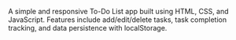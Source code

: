 A simple and responsive To-Do List app built using HTML, CSS, and JavaScript. Features include add/edit/delete tasks, task completion tracking, and data persistence with localStorage.
